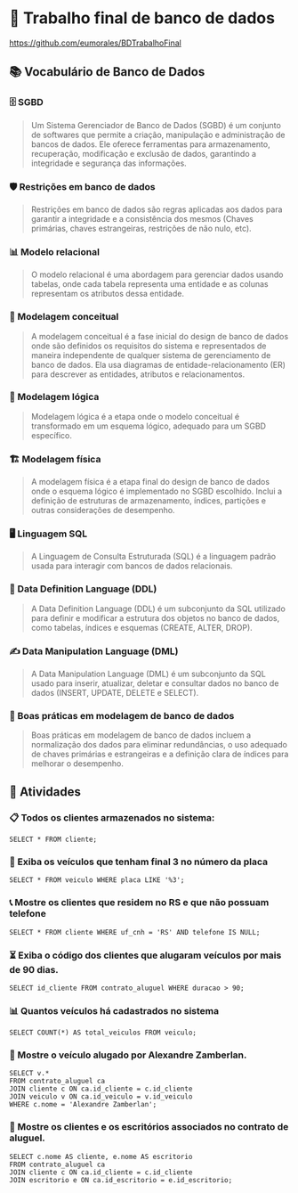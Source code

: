 # 🚩 Trabalho final de banco de dados
https://github.com/eumorales/BDTrabalhoFinal

## 📚 Vocabulário de Banco de Dados

### 🗄️ SGBD
> Um Sistema Gerenciador de Banco de Dados (SGBD) é um conjunto de softwares que permite a criação, manipulação e administração de bancos de dados. Ele oferece ferramentas para armazenamento, recuperação, modificação e exclusão de dados, garantindo a integridade e segurança das informações.

### 🛡️ Restrições em banco de dados
> Restrições em banco de dados são regras aplicadas aos dados para garantir a integridade e a consistência dos mesmos (Chaves primárias, chaves estrangeiras, restrições de não nulo, etc). 

### 📊 Modelo relacional
> O modelo relacional é uma abordagem para gerenciar dados usando tabelas, onde cada tabela representa uma entidade e as colunas representam os atributos dessa entidade. 

### 🧩 Modelagem conceitual
> A modelagem conceitual é a fase inicial do design de banco de dados onde são definidos os requisitos do sistema e representados de maneira independente de qualquer sistema de gerenciamento de banco de dados. Ela usa diagramas de entidade-relacionamento (ER) para descrever as entidades, atributos e relacionamentos.

### 🔄 Modelagem lógica
> Modelagem lógica é a etapa onde o modelo conceitual é transformado em um esquema lógico, adequado para um SGBD específico.

### 🏗️ Modelagem física
> A modelagem física é a etapa final do design de banco de dados onde o esquema lógico é implementado no SGBD escolhido. Inclui a definição de estruturas de armazenamento, índices, partições e outras considerações de desempenho.

### 🖥️ Linguagem SQL
> A Linguagem de Consulta Estruturada (SQL) é a linguagem padrão usada para interagir com bancos de dados relacionais.

### 📜 Data Definition Language (DDL)
> A Data Definition Language (DDL) é um subconjunto da SQL utilizado para definir e modificar a estrutura dos objetos no banco de dados, como tabelas, índices e esquemas (CREATE, ALTER, DROP).

### ✍️ Data Manipulation Language (DML)
> A Data Manipulation Language (DML) é um subconjunto da SQL usado para inserir, atualizar, deletar e consultar dados no banco de dados (INSERT, UPDATE, DELETE e SELECT).

### 🌟 Boas práticas em modelagem de banco de dados
> Boas práticas em modelagem de banco de dados incluem a normalização dos dados para eliminar redundâncias, o uso adequado de chaves primárias e estrangeiras e a definição clara de índices para melhorar o desempenho.

## 💼 Atividades

### 📋 Todos os clientes armazenados no sistema:
```
SELECT * FROM cliente;
```
### 🚗 Exiba os veículos que tenham final 3 no número da placa
```
SELECT * FROM veiculo WHERE placa LIKE '%3';
```
### 📞 Mostre os clientes que residem no RS e que não possuam telefone
```
SELECT * FROM cliente WHERE uf_cnh = 'RS' AND telefone IS NULL;
```
### ⏳ Exiba o código dos clientes que alugaram veículos por mais de 90 dias.
```
SELECT id_cliente FROM contrato_aluguel WHERE duracao > 90;
```
### 📊 Quantos veículos há cadastrados no sistema
```
SELECT COUNT(*) AS total_veiculos FROM veiculo;
```
### 👶 Mostre o veículo alugado por Alexandre Zamberlan.
```
SELECT v.* 
FROM contrato_aluguel ca
JOIN cliente c ON ca.id_cliente = c.id_cliente
JOIN veiculo v ON ca.id_veiculo = v.id_veiculo
WHERE c.nome = 'Alexandre Zamberlan';
```
### 👥 Mostre os clientes e os escritórios associados no contrato de aluguel.
```
SELECT c.nome AS cliente, e.nome AS escritorio 
FROM contrato_aluguel ca
JOIN cliente c ON ca.id_cliente = c.id_cliente
JOIN escritorio e ON ca.id_escritorio = e.id_escritorio;
```
